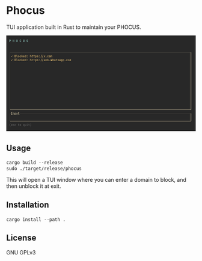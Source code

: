 # Phocus

TUI application built in Rust to maintain your PHOCUS.

![Screenshot](phocus.png)

## Usage

```
cargo build --release
sudo ./target/release/phocus
```

This will open a TUI window where you can enter a domain to block, and then unblock it at exit.

## Installation

```
cargo install --path .
```

## License

GNU GPLv3
